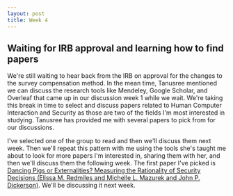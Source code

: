 ```yaml
---
layout: post
title: Week 4
---
```


## Waiting for IRB approval and learning how to find papers ##

We're still waiting to hear back from the IRB on approval for the changes to the survey compensation method. In the mean time, Tanusree mentioned we can discuss the research tools like Mendeley, Google Scholar, and Overleaf that came up in our discussion week 1 while we wait. We're taking this break in time to select and discuss papers related to Human Computer Interaction and Security as those are two of the fields I'm most interested in studying. Tanusree has provided me with several papers to pick from for our discussions. 

I've selected one of the group to read and then we'll discuss them next week. Then we'll repeat this pattern with me using the tools she's taught me about to look for more papers I'm interested in, sharing them with her, and then we'll discuss them the following week. The first paper I've picked is [Dancing Pigs or Externalities? Measuring the Rationality of Security Decisions (Elissa M. Redmiles and Michelle L. Mazurek and John P. Dickerson)](https://arxiv.org/pdf/1805.06542.pdf). We'll be discussing it next week.